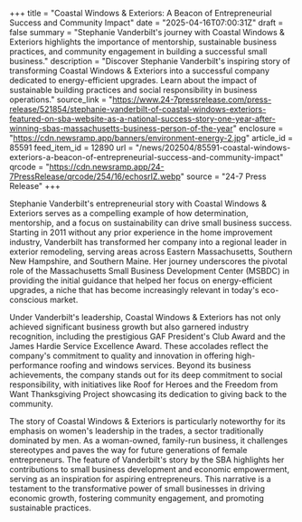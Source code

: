 +++
title = "Coastal Windows & Exteriors: A Beacon of Entrepreneurial Success and Community Impact"
date = "2025-04-16T07:00:31Z"
draft = false
summary = "Stephanie Vanderbilt's journey with Coastal Windows & Exteriors highlights the importance of mentorship, sustainable business practices, and community engagement in building a successful small business."
description = "Discover Stephanie Vanderbilt's inspiring story of transforming Coastal Windows & Exteriors into a successful company dedicated to energy-efficient upgrades. Learn about the impact of sustainable building practices and social responsibility in business operations."
source_link = "https://www.24-7pressrelease.com/press-release/521854/stephanie-vanderbilt-of-coastal-windows-exteriors-featured-on-sba-website-as-a-national-success-story-one-year-after-winning-sbas-massachusetts-business-person-of-the-year"
enclosure = "https://cdn.newsramp.app/banners/environment-energy-2.jpg"
article_id = 85591
feed_item_id = 12890
url = "/news/202504/85591-coastal-windows-exteriors-a-beacon-of-entrepreneurial-success-and-community-impact"
qrcode = "https://cdn.newsramp.app/24-7PressRelease/qrcode/254/16/echosrIZ.webp"
source = "24-7 Press Release"
+++

<p>Stephanie Vanderbilt's entrepreneurial story with Coastal Windows & Exteriors serves as a compelling example of how determination, mentorship, and a focus on sustainability can drive small business success. Starting in 2011 without any prior experience in the home improvement industry, Vanderbilt has transformed her company into a regional leader in exterior remodeling, serving areas across Eastern Massachusetts, Southern New Hampshire, and Southern Maine. Her journey underscores the pivotal role of the Massachusetts Small Business Development Center (MSBDC) in providing the initial guidance that helped her focus on energy-efficient upgrades, a niche that has become increasingly relevant in today's eco-conscious market.</p><p>Under Vanderbilt's leadership, Coastal Windows & Exteriors has not only achieved significant business growth but also garnered industry recognition, including the prestigious GAF President's Club Award and the James Hardie Service Excellence Award. These accolades reflect the company's commitment to quality and innovation in offering high-performance roofing and windows services. Beyond its business achievements, the company stands out for its deep commitment to social responsibility, with initiatives like Roof for Heroes and the Freedom from Want Thanksgiving Project showcasing its dedication to giving back to the community.</p><p>The story of Coastal Windows & Exteriors is particularly noteworthy for its emphasis on women's leadership in the trades, a sector traditionally dominated by men. As a woman-owned, family-run business, it challenges stereotypes and paves the way for future generations of female entrepreneurs. The feature of Vanderbilt's story by the SBA highlights her contributions to small business development and economic empowerment, serving as an inspiration for aspiring entrepreneurs. This narrative is a testament to the transformative power of small businesses in driving economic growth, fostering community engagement, and promoting sustainable practices.</p>